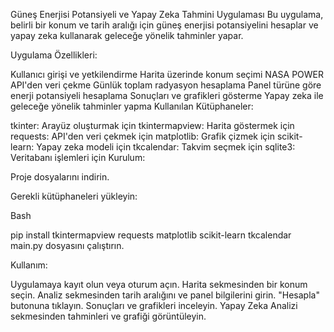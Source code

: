 Güneş Enerjisi Potansiyeli ve Yapay Zeka Tahmini Uygulaması
Bu uygulama, belirli bir konum ve tarih aralığı için güneş enerjisi potansiyelini hesaplar ve yapay zeka kullanarak geleceğe yönelik tahminler yapar.

Uygulama Özellikleri:

Kullanıcı girişi ve yetkilendirme
Harita üzerinde konum seçimi
NASA POWER API'den veri çekme
Günlük toplam radyasyon hesaplama
Panel türüne göre enerji potansiyeli hesaplama
Sonuçları ve grafikleri gösterme
Yapay zeka ile geleceğe yönelik tahminler yapma
Kullanılan Kütüphaneler:

tkinter: Arayüz oluşturmak için
tkintermapview: Harita göstermek için
requests: API'den veri çekmek için
matplotlib: Grafik çizmek için
scikit-learn: Yapay zeka modeli için
tkcalendar: Takvim seçmek için
sqlite3: Veritabanı işlemleri için
Kurulum:

Proje dosyalarını indirin.

Gerekli kütüphaneleri yükleyin:

Bash

pip install tkintermapview requests matplotlib scikit-learn tkcalendar
main.py dosyasını çalıştırın.

Kullanım:

Uygulamaya kayıt olun veya oturum açın.
Harita sekmesinden bir konum seçin.
Analiz sekmesinden tarih aralığını ve panel bilgilerini girin.
"Hesapla" butonuna tıklayın.
Sonuçları ve grafikleri inceleyin.
Yapay Zeka Analizi sekmesinden tahminleri ve grafiği görüntüleyin.
